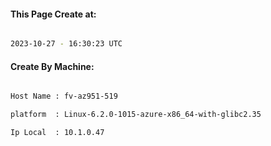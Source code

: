 
   
#### This Page Create at:

```bash

2023-10-27 - 16:30:23 UTC

```

#### Create By Machine:

```bash

Host Name : fv-az951-519

platform  : Linux-6.2.0-1015-azure-x86_64-with-glibc2.35

Ip Local  : 10.1.0.47

```

